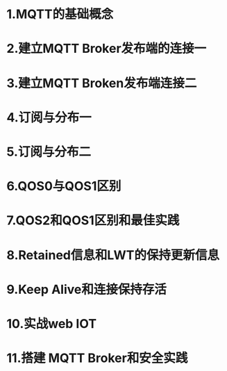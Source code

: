 #  1.MQTT的基础概念
#  2.建立MQTT Broker发布端的连接一
#  3.建立MQTT Broken发布端连接二
#  4.订阅与分布一
#  5.订阅与分布二
#  6.QOS0与QOS1区别
#  7.QOS2和QOS1区别和最佳实践
# 8.Retained信息和LWT的保持更新信息
# 9.Keep Alive和连接保持存活
# 10.实战web IOT
# 11.搭建 MQTT Broker和安全实践

